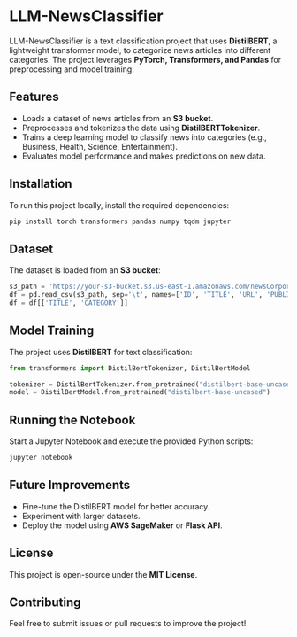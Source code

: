 # LLM-NewsClassifier

LLM-NewsClassifier is a text classification project that uses **DistilBERT**, a lightweight transformer model, to categorize news articles into different categories. The project leverages **PyTorch, Transformers, and Pandas** for preprocessing and model training.

## Features
- Loads a dataset of news articles from an **S3 bucket**.
- Preprocesses and tokenizes the data using **DistilBERTTokenizer**.
- Trains a deep learning model to classify news into categories (e.g., Business, Health, Science, Entertainment).
- Evaluates model performance and makes predictions on new data.

## Installation
To run this project locally, install the required dependencies:

```bash
pip install torch transformers pandas numpy tqdm jupyter
```

## Dataset
The dataset is loaded from an **S3 bucket**:

```python
s3_path = 'https://your-s3-bucket.s3.us-east-1.amazonaws.com/newsCorpora.csv'
df = pd.read_csv(s3_path, sep='\t', names=['ID', 'TITLE', 'URL', 'PUBLISHER', 'CATEGORY', 'STORY', 'HOSTNAME', 'TIMESTAMP'])
df = df[['TITLE', 'CATEGORY']]
```

## Model Training
The project uses **DistilBERT** for text classification:

```python
from transformers import DistilBertTokenizer, DistilBertModel

tokenizer = DistilBertTokenizer.from_pretrained("distilbert-base-uncased")
model = DistilBertModel.from_pretrained("distilbert-base-uncased")
```

## Running the Notebook
Start a Jupyter Notebook and execute the provided Python scripts:

```bash
jupyter notebook
```

## Future Improvements
- Fine-tune the DistilBERT model for better accuracy.
- Experiment with larger datasets.
- Deploy the model using **AWS SageMaker** or **Flask API**.

## License
This project is open-source under the **MIT License**.

## Contributing
Feel free to submit issues or pull requests to improve the project!

